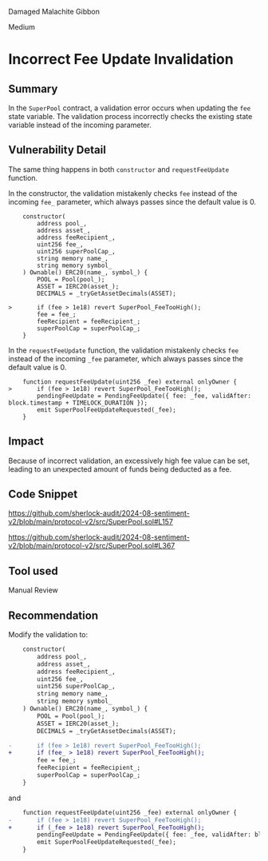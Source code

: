 Damaged Malachite Gibbon

Medium

# Incorrect Fee Update Invalidation

## Summary
In the `SuperPool` contract, a validation error occurs when updating the `fee` state variable. The validation process incorrectly checks the existing state variable instead of the incoming parameter.

## Vulnerability Detail
The same thing happens in both `constructor` and `requestFeeUpdate` function.

In the constructor, the validation mistakenly checks `fee` instead of the incoming `fee_` parameter, which always passes since the default value is 0.


```solidity
    constructor(
        address pool_,
        address asset_,
        address feeRecipient_,
        uint256 fee_,
        uint256 superPoolCap_,
        string memory name_,
        string memory symbol_
    ) Ownable() ERC20(name_, symbol_) {
        POOL = Pool(pool_);
        ASSET = IERC20(asset_);
        DECIMALS = _tryGetAssetDecimals(ASSET);

>       if (fee > 1e18) revert SuperPool_FeeTooHigh();
        fee = fee_;
        feeRecipient = feeRecipient_;
        superPoolCap = superPoolCap_;
    }
```

In the `requestFeeUpdate` function, the validation mistakenly checks `fee` instead of the incoming `_fee` parameter, which always passes since the default value is 0.


```solidity
    function requestFeeUpdate(uint256 _fee) external onlyOwner {
>       if (fee > 1e18) revert SuperPool_FeeTooHigh();
        pendingFeeUpdate = PendingFeeUpdate({ fee: _fee, validAfter: block.timestamp + TIMELOCK_DURATION });
        emit SuperPoolFeeUpdateRequested(_fee);
    }
```

## Impact
Because of incorrect validation, an excessively high fee value can be set, leading to an unexpected amount of funds being deducted as a fee.

## Code Snippet
https://github.com/sherlock-audit/2024-08-sentiment-v2/blob/main/protocol-v2/src/SuperPool.sol#L157

https://github.com/sherlock-audit/2024-08-sentiment-v2/blob/main/protocol-v2/src/SuperPool.sol#L367

## Tool used
Manual Review

## Recommendation
Modify the validation to:
```diff
    constructor(
        address pool_,
        address asset_,
        address feeRecipient_,
        uint256 fee_,
        uint256 superPoolCap_,
        string memory name_,
        string memory symbol_
    ) Ownable() ERC20(name_, symbol_) {
        POOL = Pool(pool_);
        ASSET = IERC20(asset_);
        DECIMALS = _tryGetAssetDecimals(ASSET);

-       if (fee > 1e18) revert SuperPool_FeeTooHigh();
+       if (fee_ > 1e18) revert SuperPool_FeeTooHigh();
        fee = fee_;
        feeRecipient = feeRecipient_;
        superPoolCap = superPoolCap_;
    }
```
and
```diff
    function requestFeeUpdate(uint256 _fee) external onlyOwner {
-       if (fee > 1e18) revert SuperPool_FeeTooHigh();
+       if (_fee > 1e18) revert SuperPool_FeeTooHigh();
        pendingFeeUpdate = PendingFeeUpdate({ fee: _fee, validAfter: block.timestamp + TIMELOCK_DURATION });
        emit SuperPoolFeeUpdateRequested(_fee);
    }
```